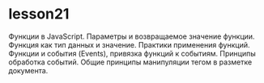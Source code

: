 # lesson21
Функции в JavaScript. Параметры и возвращаемое значение функции. Функция как тип данных и значение. Практики применения функций. Функции и события (Events), привязка функций к событиям. Принципы обработка событий. Общие принципы манипуляции тегом в разметке документа.
